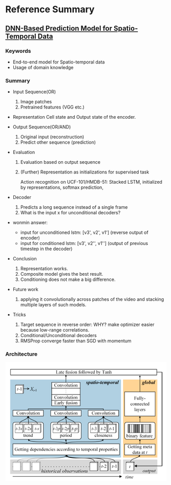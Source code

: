# Reference Summary

## [DNN-Based Prediction Model for Spatio-Temporal Data](http://dl.acm.org/citation.cfm?id=2997016) 

### Keywords
+ End-to-end model for Spatio-temporal data
+ Usage of domain knowledge

### Summary
+ Input Sequence(OR)
  1. Image patches 
  2. Pretrained features (VGG etc.)


+ Representation
   Cell state and Output state of the encoder.
+ Output Sequence(OR/AND)
   1. Original input (reconstruction)
   2. Predict other sequence (prediction)


+ Evaluation

  1. Evaluation based on output sequence

  2. (Further) Representation as initializations for supervised task

     Action recognition on UCF-101/HMDB-51:
     Stacked LSTM, initialized by representations, softmax prediction, 

+ Decoder

  1. Predicts a long sequence instead of a single frame
  2. What is the input x for unconditional decoders?

+ wonmin answer:
     - input for unconditioned lstm: \[v3', v2', v1'\] (reverse output of encoder)
     - input for conditioned lstm: \[v3', v2'', v1''\] (output of previous timestep in the decoder) 


+ Conclusion
  1. Representation works. 
  2. Composite model gives the best result. 
  3. Conditioning does not make a big difference.
+ Future work
  1. applying it convolutionally across patches of the video and stacking multiple layers of such models.
+ Tricks
  1. Target sequence in reverse order: WHY? make optimizer easier because low-range correlations.
  2. Conditional/Unconditional decoders
  3. RMSProp converge faster than SGD with momentum

### Architecture
![img](img/DeepST.png)


